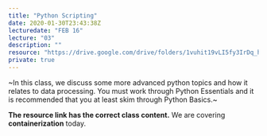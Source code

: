 ```yaml
---
title: "Python Scripting"
date: 2020-01-30T23:43:38Z
lecturedate: "FEB 16"
lecture: "03"
description: ""
resource: "https://drive.google.com/drive/folders/1vuhit19vLI5fy3IrDq_hU2FowOZzXpP3"
private: true
---
```


~In this class, we discuss some more advanced python topics and how it relates to data processing. You must work through Python Essentials and it is recommended that you at least skim through Python Basics.~

**The resource link has the correct class content.** We are covering **containerization** today. 
